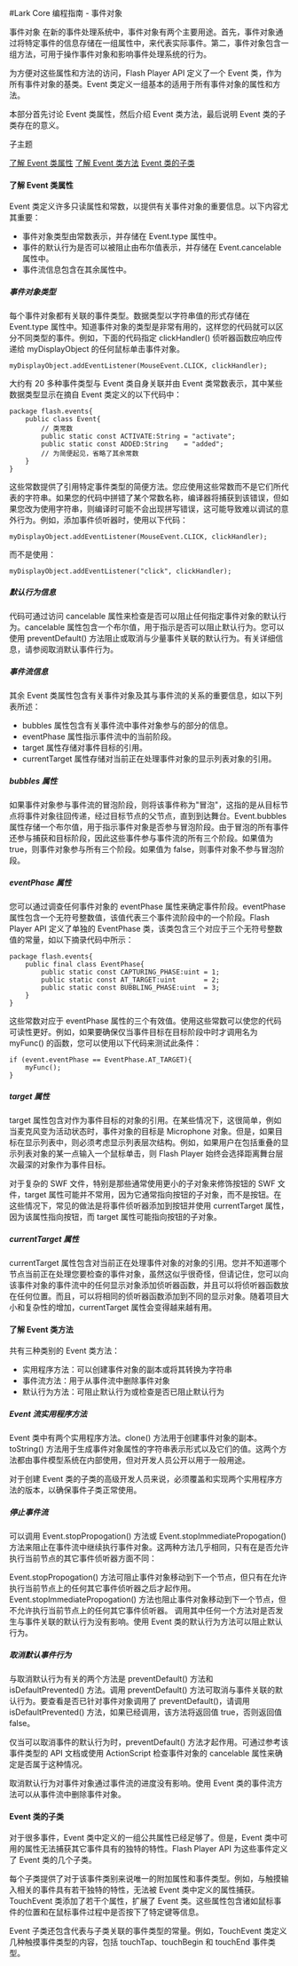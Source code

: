 #Lark Core 编程指南 - 事件对象

事件对象
在新的事件处理系统中，事件对象有两个主要用途。首先，事件对象通过将特定事件的信息存储在一组属性中，来代表实际事件。第二，事件对象包含一组方法，可用于操作事件对象和影响事件处理系统的行为。

为方便对这些属性和方法的访问，Flash Player API 定义了一个 Event 类，作为所有事件对象的基类。Event 类定义一组基本的适用于所有事件对象的属性和方法。

本部分首先讨论 Event 类属性，然后介绍 Event 类方法，最后说明 Event 类的子类存在的意义。

子主题

[了解 Event 类属性](#event-props)
[了解 Event 类方法](#event-methods)
[Event 类的子类](#event-subclass)

<a name="event-props"/>

#### 了解 Event 类属性
Event 类定义许多只读属性和常数，以提供有关事件对象的重要信息。以下内容尤其重要：

* 事件对象类型由常数表示，并存储在 Event.type 属性中。
* 事件的默认行为是否可以被阻止由布尔值表示，并存储在 Event.cancelable 属性中。
* 事件流信息包含在其余属性中。

##### 事件对象类型
每个事件对象都有关联的事件类型。数据类型以字符串值的形式存储在 Event.type 属性中。知道事件对象的类型是非常有用的，这样您的代码就可以区分不同类型的事件。例如，下面的代码指定 clickHandler() 侦听器函数应响应传递给 myDisplayObject 的任何鼠标单击事件对象。
```
myDisplayObject.addEventListener(MouseEvent.CLICK, clickHandler);
```

大约有 20 多种事件类型与 Event 类自身关联并由 Event 类常数表示，其中某些数据类型显示在摘自 Event 类定义的以下代码中：
```
package flash.events{
    public class Event{
        // 类常数
        public static const ACTIVATE:String = "activate";
        public static const ADDED:String    = "added";
        // 为简便起见，省略了其余常数
    }
}
```

这些常数提供了引用特定事件类型的简便方法。您应使用这些常数而不是它们所代表的字符串。如果您的代码中拼错了某个常数名称，编译器将捕获到该错误，但如果您改为使用字符串，则编译时可能不会出现拼写错误，这可能导致难以调试的意外行为。例如，添加事件侦听器时，使用以下代码：
```
myDisplayObject.addEventListener(MouseEvent.CLICK, clickHandler);
```

而不是使用：
```
myDisplayObject.addEventListener("click", clickHandler);
```

##### 默认行为信息
代码可通过访问 cancelable 属性来检查是否可以阻止任何指定事件对象的默认行为。cancelable 属性包含一个布尔值，用于指示是否可以阻止默认行为。您可以使用 preventDefault() 方法阻止或取消与少量事件关联的默认行为。有关详细信息，请参阅取消默认事件行为。

##### 事件流信息
其余 Event 类属性包含有关事件对象及其与事件流的关系的重要信息，如以下列表所述：

* bubbles 属性包含有关事件流中事件对象参与的部分的信息。
* eventPhase 属性指示事件流中的当前阶段。
* target 属性存储对事件目标的引用。
* currentTarget 属性存储对当前正在处理事件对象的显示列表对象的引用。

##### bubbles 属性
如果事件对象参与事件流的冒泡阶段，则将该事件称为"冒泡"，这指的是从目标节点将事件对象往回传递，经过目标节点的父节点，直到到达舞台。Event.bubbles 属性存储一个布尔值，用于指示事件对象是否参与冒泡阶段。由于冒泡的所有事件还参与捕获和目标阶段，因此这些事件参与事件流的所有三个阶段。如果值为 true，则事件对象参与所有三个阶段。如果值为 false，则事件对象不参与冒泡阶段。

##### eventPhase 属性
您可以通过调查任何事件对象的 eventPhase 属性来确定事件阶段。eventPhase 属性包含一个无符号整数值，该值代表三个事件流阶段中的一个阶段。Flash Player API 定义了单独的 EventPhase 类，该类包含三个对应于三个无符号整数值的常量，如以下摘录代码中所示：
```
package flash.events{
    public final class EventPhase{
        public static const CAPTURING_PHASE:uint = 1;
        public static const AT_TARGET:uint       = 2;
        public static const BUBBLING_PHASE:uint  = 3;
    }
}
```

这些常数对应于 eventPhase 属性的三个有效值。使用这些常数可以使您的代码可读性更好。例如，如果要确保仅当事件目标在目标阶段中时才调用名为 myFunc() 的函数，您可以使用以下代码来测试此条件：
```
if (event.eventPhase == EventPhase.AT_TARGET){
    myFunc();
}
```

##### target 属性
target 属性包含对作为事件目标的对象的引用。在某些情况下，这很简单，例如当麦克风变为活动状态时，事件对象的目标是 Microphone 对象。但是，如果目标在显示列表中，则必须考虑显示列表层次结构。例如，如果用户在包括重叠的显示列表对象的某一点输入一个鼠标单击，则 Flash Player 始终会选择距离舞台层次最深的对象作为事件目标。

对于复杂的 SWF 文件，特别是那些通常使用更小的子对象来修饰按钮的 SWF 文件，target 属性可能并不常用，因为它通常指向按钮的子对象，而不是按钮。在这些情况下，常见的做法是将事件侦听器添加到按钮并使用 currentTarget 属性，因为该属性指向按钮，而 target 属性可能指向按钮的子对象。

##### currentTarget 属性
currentTarget 属性包含对当前正在处理事件对象的对象的引用。您并不知道哪个节点当前正在处理您要检查的事件对象，虽然这似乎很奇怪，但请记住，您可以向该事件对象的事件流中的任何显示对象添加侦听器函数，并且可以将侦听器函数放在任何位置。而且，可以将相同的侦听器函数添加到不同的显示对象。随着项目大小和复杂性的增加，currentTarget 属性会变得越来越有用。


<a name="event-methods"/>

#### 了解 Event 类方法
共有三种类别的 Event 类方法：

* 实用程序方法：可以创建事件对象的副本或将其转换为字符串
* 事件流方法：用于从事件流中删除事件对象
* 默认行为方法：可阻止默认行为或检查是否已阻止默认行为
##### Event 流实用程序方法
Event 类中有两个实用程序方法。clone() 方法用于创建事件对象的副本。toString() 方法用于生成事件对象属性的字符串表示形式以及它们的值。这两个方法都由事件模型系统在内部使用，但对开发人员公开以用于一般用途。

对于创建 Event 类的子类的高级开发人员来说，必须覆盖和实现两个实用程序方法的版本，以确保事件子类正常使用。

##### 停止事件流
可以调用 Event.stopPropogation() 方法或 Event.stopImmediatePropogation() 方法来阻止在事件流中继续执行事件对象。这两种方法几乎相同，只有在是否允许执行当前节点的其它事件侦听器方面不同：

Event.stopPropogation() 方法可阻止事件对象移动到下一个节点，但只有在允许执行当前节点上的任何其它事件侦听器之后才起作用。
Event.stopImmediatePropogation() 方法也阻止事件对象移动到下一个节点，但不允许执行当前节点上的任何其它事件侦听器。
调用其中任何一个方法对是否发生与事件关联的默认行为没有影响。使用 Event 类的默认行为方法可以阻止默认行为。

##### 取消默认事件行为
与取消默认行为有关的两个方法是 preventDefault() 方法和 isDefaultPrevented() 方法。调用 preventDefault() 方法可取消与事件关联的默认行为。要查看是否已针对事件对象调用了 preventDefault()，请调用 isDefaultPrevented() 方法，如果已经调用，该方法将返回值 true，否则返回值 false。

仅当可以取消事件的默认行为时，preventDefault() 方法才起作用。可通过参考该事件类型的 API 文档或使用 ActionScript 检查事件对象的 cancelable 属性来确定是否属于这种情况。

取消默认行为对事件对象通过事件流的进度没有影响。使用 Event 类的事件流方法可以从事件流中删除事件对象。

<a name="event-subclass"/>

#### Event 类的子类
对于很多事件，Event 类中定义的一组公共属性已经足够了。但是，Event 类中可用的属性无法捕获其它事件具有的独特的特性。Flash Player API 为这些事件定义了 Event 类的几个子类。

每个子类提供了对于该事件类别来说唯一的附加属性和事件类型。例如，与触摸输入相关的事件具有若干独特的特性，无法被 Event 类中定义的属性捕获。TouchEvent 类添加了若干个属性，扩展了 Event 类。这些属性包含诸如鼠标事件的位置和在鼠标事件过程中是否按下了特定键等信息。

Event 子类还包含代表与子类关联的事件类型的常量。例如，TouchEvent 类定义几种触摸事件类型的内容，包括 touchTap、touchBegin 和 touchEnd 事件类型。
<!--[?]创建 Event 子类时，您必须覆盖 clone() 和 toString() 方法才能提供子类所特有的功能。-->


